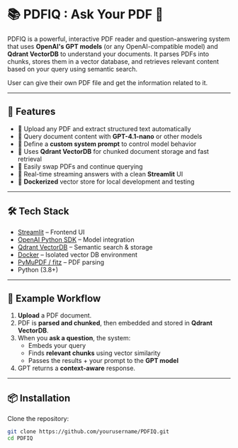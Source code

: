 # 📚 PDFIQ : Ask Your PDF 🤖

PDFIQ is a powerful, interactive PDF reader and question-answering system that uses **OpenAI's GPT models** (or any OpenAI-compatible model) and **Qdrant VectorDB** to understand your documents. It parses PDFs into chunks, stores them in a vector database, and retrieves relevant content based on your query using semantic search.


User can give their own PDF file and get the information related to it.

---

## 🚀 Features

- 📂 Upload any PDF and extract structured text automatically
- 🤖 Query document content with **GPT-4.1-nano** or other models
- 🧠 Define a **custom system prompt** to control model behavior
- 🔎 Uses **Qdrant VectorDB** for chunked document storage and fast retrieval
- 🔁 Easily swap PDFs and continue querying
- 💬 Real-time streaming answers with a clean **Streamlit** UI
- 🐳 **Dockerized** vector store for local development and testing

---

## 🛠️ Tech Stack

- [Streamlit](https://streamlit.io/) – Frontend UI
- [OpenAI Python SDK](https://github.com/openai/openai-python) – Model integration
- [Qdrant VectorDB](https://github.com/qdrant-ai/vector-db) – Semantic search & storage
- [Docker](https://www.docker.com/) – Isolated vector DB environment
- [PyMuPDF / fitz](https://pymupdf.readthedocs.io/en/latest/) – PDF parsing
- Python (3.8+)

---

## 🧪 Example Workflow

1. **Upload** a PDF document.
2. PDF is **parsed and chunked**, then embedded and stored in **Qdrant VectorDB**.
3. When you **ask a question**, the system:
   - Embeds your query
   - Finds **relevant chunks** using vector similarity
   - Passes the results + your prompt to the **GPT model**
4. GPT returns a **context-aware** response.

---

## 📦 Installation

Clone the repository:

```bash
git clone https://github.com/yourusername/PDFIQ.git
cd PDFIQ
